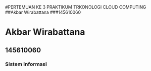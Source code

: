 #PERTEMUAN KE 3 PRAKTIKUM TRKONOLOGI CLOUD COMPUTING 
##Akbar Wirabattana
###145610060

<h1>Akbar Wirabattana</h1>
<h2>145610060</h2>
<h3>Sistem Informasi</h3>